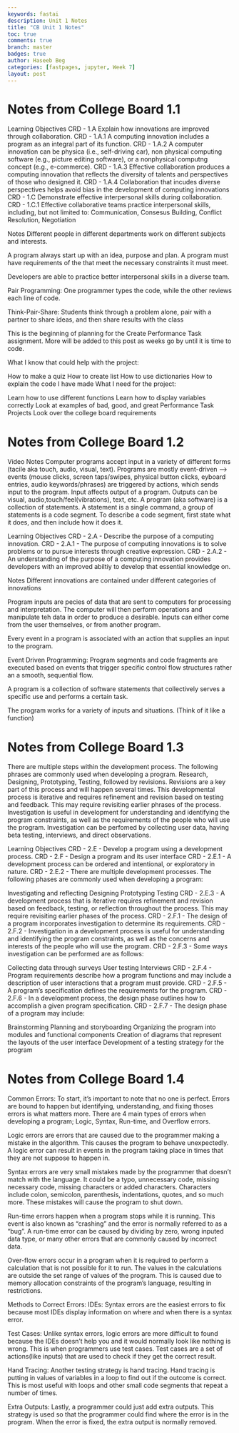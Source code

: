 ```yaml
---
keywords: fastai
description: Unit 1 Notes
title: "CB Unit 1 Notes"
toc: true
comments: true 
branch: master
badges: true
author: Haseeb Beg
categories: [fastpages, jupyter, Week 7]
layout: post
---
```



# Notes from College Board 1.1
Learning Objectives CRD - 1.A Explain how innovations are improved through collaboration. CRD - 1.A.1 A computing innovation includes a program as an integral part of its function. CRD - 1.A.2 A computer innovation can be physica (i.e., self-driving car), non physical computing software (e.g., picture editing software), or a nonphysical computng concept (e.g., e-commerce). CRD - 1.A.3 Effective collaboration produces a computing innovation that reflects the diversity of talents and perspectives of those who designed it. CRD - 1.A.4 Collaboration that incudes diverse perspectives helps avoid bias in the development of computing innovations CRD - 1.C Demonstrate effective interpersonal skills during collaboration. CRD - 1.C.1 Effective collaborative teams practice interpersonal skills, including, but not limited to: Communication, Consesus Building, Conflict Resolution, Negotiation

Notes Different people in different departments work on different subjects and interests.

A program always start up with an idea, purpose and plan. A program must have requirements of the that meet the necessary constraints it must meet.

Developers are able to practice better interpersonal skills in a diverse team.

Pair Programming: One programmer types the code, while the other reviews each line of code.

Think-Pair-Share: Students think through a problem alone, pair with a partner to share ideas, and then share results with the class

This is the beginning of planning for the Create Performance Task assignment. More will be added to this post as weeks go by until it is time to code.

What I know that could help with the project:

How to make a quiz How to create list How to use dictionaries How to explain the code I have made What I need for the project:

Learn how to use different functions Learn how to display variables correctly Look at examples of bad, good, and great Performance Task Projects Look over the college board requirements

# Notes from College Board 1.2
Video Notes Computer programs accept input in a variety of different forms (tacile aka touch, audio, visual, text). Programs are mostly event-driven –> events (mouse clicks, screen taps/swipes, physical button clicks, eyboard entries, audio keywords/phrases) are triggered by actions, which sends input to the program. Input affects output of a program. Outputs can be visual, audio,touch/feel(vibrations), text, etc. A program (aka software) is a collection of statements. A statement is a single command, a group of statements is a code segment. To describe a code segment, first state what it does, and then include how it does it.

Learning Objectives CRD - 2.A - Describe the purpose of a computing innovation. CRD - 2.A.1 - The purpose of computing innovations is to solve problems or to pursue interests through creative expression. CRD - 2.A.2 - An understanding of the purpose of a computing innovation provides developers with an improved abiltiy to develop that essential knowledge on.

Notes Different innovations are contained under different categories of innovations

Program inputs are pecies of data that are sent to computers for processing and interpretation. The computer will then perform operations and manipulate teh data in order to produce a desirable. Inputs can either come from the user themselves, or from another program.

Every event in a program is associated with an action that supplies an input to the program.

Event Driven Programming: Program segments and code fragments are executed based on events that trigger specific control flow structures rather an a smooth, sequential flow.

A program is a collection of software statements that collectively serves a specific use and performs a certain task.

The program works for a variety of inputs and situations. (Think of it like a function)

# Notes from College Board 1.3
There are multiple steps within the development process. The following phrases are commonly used when developing a program. Research, Designing, Prototyping, Testing, followed by revisions. Revisions are a key part of this process and will happen several times. This developmental process is iterative and requires refinement and revision based on testing and feedback. This may require revisiting earlier phrases of the process. Investigation is useful in development for understanding and identifying the program constraints, as well as the requirements of the people who will use the program. Investigation can be perfomed by collecting user data, having beta testing, interviews, and direct observations.

Learning Objectives CRD - 2.E - Develop a program using a development process. CRD - 2.F - Design a program and its user interface CRD - 2.E.1 - A development process can be ordered and intentional, or exploratory in nature. CRD - 2.E.2 - There are multiple development processes. The following phases are commonly used when developing a program:

Investigating and reflecting Designing Prototyping Testing CRD - 2.E.3 - A development process that is iterative requires refinement and revision based on feedback, testing, or reflection throughout the process. This may require revisiting earlier phases of the process. CRD - 2.F.1 - The design of a program incorporates investigation to determine its requirements. CRD - 2.F.2 - Investigation in a development process is useful for understanding and identifying the program constraints, as well as the concerns and interests of the people who will use the program. CRD - 2.F.3 - Some ways investigation can be performed are as follows:

Collecting data through surveys User testing Interviews CRD - 2.F.4 - Program requirements describe how a program functions and may include a description of user interactions that a program must provide. CRD - 2.F.5 - A program’s specification defines the requirements for the program. CRD - 2.F.6 - In a development process, the design phase outlines how to accomplish a given program specification. CRD - 2.F.7 - The design phase of a program may include:

Brainstorming Planning and storyboarding Organizing the program into modules and functional components Creation of diagrams that represent the layouts of the user interface Development of a testing strategy for the program

# Notes from College Board 1.4
Common Errors: To start, it’s important to note that no one is perfect. Errors are bound to happen but identifying, understanding, and fixing thoses errors is what matters more. There are 4 main types of errors when developing a program; Logic, Syntax, Run-time, and Overflow errors.

Logic errors are errors that are caused due to the programmer making a mistake in the algorithm. This causes the program to behave unexpectedly. A logic error can result in events in the program taking place in times that they are not suppose to happen in.

Syntax errors are very small mistakes made by the programmer that doesn’t match with the language. It could be a typo, unnecessary code, missing necessary code, missing characters or added characters. Characters include colon, semicolon, parenthesis, indentations, quotes, and so much more. These mistakes will cause the program to shut down.

Run-time errors happen when a program stops while it is running. This event is also known as “crashing” and the error is normally referred to as a “bug”. A run-time error can be caused by dividing by zero, wrong inputed data type, or many other errors that are commonly caused by incorrect data.

Over-flow errors occur in a program when it is required to perform a calculation that is not possible for it to run. The values in the calculations are outside the set range of values of the program. This is caused due to memory allocation constraints of the program’s language, resulting in restrictions.

Methods to Correct Errors: IDEs: Syntax errors are the easiest errors to fix because most IDEs display information on where and when there is a syntax error.

Test Cases: Unlike syntax errors, logic errors are more difficult to found because the IDEs doesn’t help you and it would normally look like nothing is wrong. This is when programmers use test cases. Test cases are a set of actions(like inputs) that are used to check if they get the correct result.

Hand Tracing: Another testing strategy is hand tracing. Hand tracing is putting in values of variables in a loop to find out if the outcome is correct. This is most useful with loops and other small code segments that repeat a number of times.

Extra Outputs: Lastly, a programmer could just add extra outputs. This strategy is used so that the programmer could find where the error is in the program. When the error is fixed, the extra output is normally removed.
